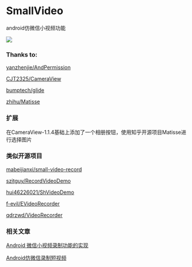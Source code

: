# SmallVideo
android仿微信小视频功能

![](./blob/master/images/video.gif)

### Thanks to:

[yanzhenjie/AndPermission](https://github.com/yanzhenjie/AndPermission)

[CJT2325/CameraView](https://github.com/CJT2325/CameraView)

[bumptech/glide](https://github.com/bumptech/glide)

[zhihu/Matisse](https://github.com/zhihu/Matisse)

### 扩展

在CameraView-1.1.4基础上添加了一个相册按钮，使用知乎开源项目Matisse进行选择图片

### 类似开源项目

[mabeijianxi/small-video-record](https://github.com/mabeijianxi/small-video-record)

[szitguy/RecordVideoDemo](https://github.com/szitguy/RecordVideoDemo)

[hui46226021/ShVideoDemo](https://github.com/hui46226021/ShVideoDemo)

[f-evil/EVideoRecorder](https://github.com/f-evil/EVideoRecorder)

[qdrzwd/VideoRecorder](https://github.com/qdrzwd/VideoRecorder)

### 相关文章

[Android 微信小视频录制功能的实现](https://www.jianshu.com/p/6f84739ab85f)

[Android仿微信录制短视频](https://www.jianshu.com/p/0a8835c58188)
